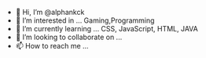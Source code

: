 - 👋 Hi, I’m @alphankck
- 👀 I’m interested in ... Gaming,Programming
- 🌱 I’m currently learning ... CSS, JavaScript, HTML, JAVA
- 💞️ I’m looking to collaborate on ...
- 📫 How to reach me ... 

<!---
alphankck/alphankck is a ✨ special ✨ repository because its `README.md` (this file) appears on your GitHub profile.
You can click the Preview link to take a look at your changes.
--->
